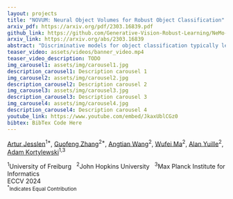 ```yaml
---
layout: projects
title: "NOVUM: Neural Object Volumes for Robust Object Classification"
arxiv_pdf: https://arxiv.org/pdf/2303.16839.pdf
github_link: https://github.com/Generative-Vision-Robust-Learning/NeMo-Classification
arxiv_link: https://arxiv.org/abs/2303.16839
abstract: "Discriminative models for object classification typically learn image-based representations that do not capture the compositional and 3D nature of objects. In this work, we show that explicitly integrating 3D compositional object representations into deep networks for image classification leads to a largely enhanced generalization in out-of-distribution scenarios. In particular, we introduce a novel architecture, referred to as NOVUM, that consists of a feature extractor and a neural object volume for every target object class. Each neural object volume is a composition of 3D Gaussians that emit feature vectors. This compositional object representation allows for a highly robust and fast estimation of the object class by independently matching the features of the 3D Gaussians of each category to features extracted from an input image. Additionally, the object pose can be estimated via inverse rendering of the corresponding neural object volume. To enable the classification of objects, the neural features at each 3D Gaussian are trained discriminatively to be distinct from (i) the features of 3D Gaussians in other categories, (ii) features of other 3D Gaussians of the same object, and (iii) the background features. Our experiments show that NOVUM offers intriguing advantages over standard architectures due to the 3D compositional structure of the object representation, namely: (1) An exceptional robustness across a spectrum of real-world and synthetic out-of-distribution shifts and (2) an enhanced human interpretability compared to standard models, all while maintaining real-time inference and a competitive accuracy on in-distribution data. Code and model can be found" [here](https://github.com/Generative-Vision-Robust-Learning/NeMo-Classification).
teaser_video: assets/videos/banner_video.mp4
teaser_video_description: TODO
img_carousel1: assets/img/carousel1.jpg
description_carousel1: Description carousel 1
img_carousel2: assets/img/carousel2.jpg
description_carousel2: Description carousel 2
img_carousel3: assets/img/carousel3.jpg
description_carousel3: Description carousel 3
img_carousel4: assets/img/carousel4.jpg
description_carousel4: Description carousel 4
youtube_link: https://www.youtube.com/embed/JkaxUblCGz0
bibtex: BibTex Code Here
---
```


[Artur Jesslen](https://artur.jesslen.ch)<sup>1\*</sup>, [Guofeng Zhang](https://openreview.net/profile?id=~Guofeng_Zhang4)<sup>2\*</sup>, [Angtian Wang](https://angtianwang.github.io)<sup>2</sup>, [Wufei Ma](https://wufeim.github.io)<sup>2</sup>, [Alan Yuille](https://www.cs.jhu.edu/~ayuille/)<sup>2</sup>, [Adam Kortylewski](https://gvrl.mpi-inf.mpg.de)<sup>1,3</sup>

<div class="is-size-5 publication-authors">
<span class="author-block">
<sup>1</sup>University of Freiburg &nbsp;
<sup>2</sup>John Hopkins University &nbsp;
<sup>3</sup>Max Planck Institute for Informatics
<br>
ECCV 2024</span>
<span class="eql-cntrb"><small><br><sup>*</sup>Indicates Equal Contribution</small></span>
</div>
